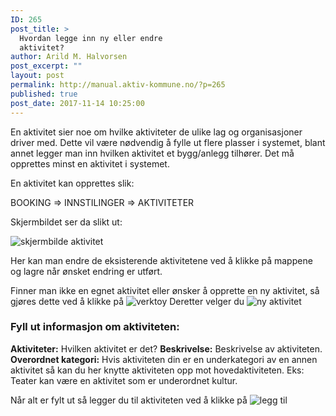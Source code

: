 ```yaml
---
ID: 265
post_title: >
  Hvordan legge inn ny eller endre
  aktivitet?
author: Arild M. Halvorsen
post_excerpt: ""
layout: post
permalink: http://manual.aktiv-kommune.no/?p=265
published: true
post_date: 2017-11-14 10:25:00
---
```

En aktivitet sier noe om hvilke aktiviteter de ulike lag og organisasjoner driver med. Dette vil være nødvendig å fylle ut flere plasser i systemet, blant annet legger man inn hvilken aktivitet et bygg/anlegg tilhører. Det må opprettes minst en aktivitet i systemet. 

En aktivitet kan opprettes slik:

BOOKING => INNSTILINGER => AKTIVITETER

Skjermbildet ser da slikt ut: 

![skjermbilde aktivitet](http://manual.aktiv-kommune.no/wp-content/uploads/2017/12/skjermbildeaktivitet-300x251.png)

Her kan man endre de eksisterende aktivitetene ved å klikke på mappene og lagre når ønsket endring er utført. 

Finner man ikke en egnet aktivitet eller ønsker å opprette en ny aktivitet, så gjøres dette ved å klikke på 
![verktoy](http://manual.aktiv-kommune.no/wp-content/uploads/2017/12/verktoy.png)
Deretter velger du 
![ny aktivitet](http://manual.aktiv-kommune.no/wp-content/uploads/2017/12/nyaktivitet.png)

### Fyll ut informasjon om aktiviteten:

**Aktiviteter:** Hvilken aktivitet er det?
**Beskrivelse:** Beskrivelse av aktiviteten.
**Overordnet kategori:** Hvis aktiviteten din er en underkategori av en annen aktivitet så kan du her knytte aktiviteten opp mot hovedaktiviteten. Eks: Teater kan være en aktivitet som er underordnet kultur. 

Når alt er fylt ut så legger du til aktiviteten ved å klikke på 
![legg til](http://manual.aktiv-kommune.no/wp-content/uploads/2017/12/leggtil.png)